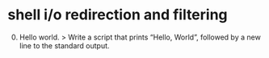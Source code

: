 # shell i/o redirection and filtering
0. Hello world. > Write a script that prints “Hello, World”, followed by a new line to the standard output.

